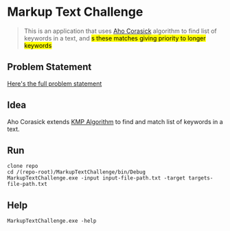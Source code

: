 # Markup Text Challenge

> This is an application that uses [Aho Corasick](https://en.wikipedia.org/wiki/Aho%E2%80%93Corasick_algorithm) algorithm
> to find list of keywords in a text, and <mark>s these matches giving priority to longer keywords

## Problem Statement
[Here's the full problem statement](https://app.box.com/s/fnsgkc2ouj9zeacnw04xgfn2n8zixxns)

## Idea
Aho Corasick extends [KMP Algorithm](https://en.wikipedia.org/wiki/Knuth%E2%80%93Morris%E2%80%93Pratt_algorithm) to find and match list of keywords in a text.

## Run
```
clone repo
cd /(repo-root)/MarkupTextChallenge/bin/Debug
MarkupTextChallenge.exe -input input-file-path.txt -target targets-file-path.txt
```

## Help
```
MarkupTextChallenge.exe -help
```

